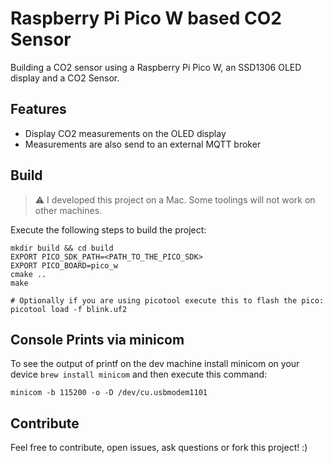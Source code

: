 # Raspberry Pi Pico W based CO2 Sensor

Building a CO2 sensor using a Raspberry Pi Pico W, an SSD1306 OLED display and a CO2 Sensor.

## Features 

- Display CO2 measurements on the OLED display 
- Measurements are also send to an external MQTT broker

## Build 

> :warning: I developed this project on a Mac. Some toolings will not work on other machines.

Execute the following steps to build the project:

```
mkdir build && cd build
EXPORT PICO_SDK_PATH=<PATH_TO_THE_PICO_SDK>
EXPORT PICO_BOARD=pico_w
cmake ..
make

# Optionally if you are using picotool execute this to flash the pico:
picotool load -f blink.uf2
```

## Console Prints via minicom

To see the output of printf on the dev machine install minicom on your device `brew install minicom` and then execute this command: 

```
minicom -b 115200 -o -D /dev/cu.usbmodem1101
```

## Contribute

Feel free to contribute, open issues, ask questions or fork this project! :) 
